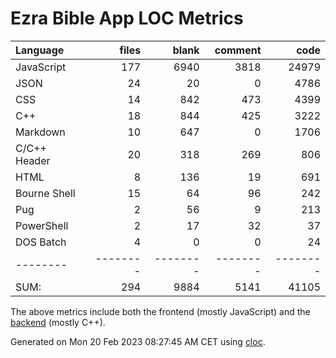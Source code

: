 # Ezra Bible App LOC Metrics

Language|files|blank|comment|code
:-------|-------:|-------:|-------:|-------:
JavaScript|177|6940|3818|24979
JSON|24|20|0|4786
CSS|14|842|473|4399
C++|18|844|425|3222
Markdown|10|647|0|1706
C/C++ Header|20|318|269|806
HTML|8|136|19|691
Bourne Shell|15|64|96|242
Pug|2|56|9|213
PowerShell|2|17|32|37
DOS Batch|4|0|0|24
--------|--------|--------|--------|--------
SUM:|294|9884|5141|41105

The above metrics include both the frontend (mostly JavaScript) and the [backend](https://github.com/ezra-bible-app/node-sword-interface) (mostly C++).

Generated on Mon 20 Feb 2023 08:27:45 AM CET using [cloc](https://github.com/AlDanial/cloc).